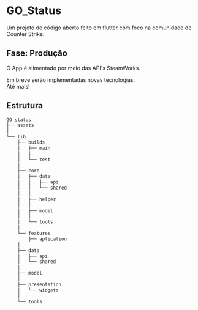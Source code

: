 # GO_Status

Um projeto de código aberto feito em flutter com foco na comunidade de Counter Strike.

## Fase: Produção

O App é alimentado por meio das API's SteamWorks.

Em breve seráo implementadas novas tecnologias. <br/>
Até mais!

## Estrutura

```bash
GO status  
├── assets  
│  
└── lib  
    ├── builds  
    │   ├── main  
    │   │  
    │   └── test  
    │   
    ├── core  
    │   ├── data  
    │   │   ├── api  
    │   │   └── shared  
    │   │  
    │   ├── helper
    │   │  
    │   ├── model  
    │   │  
    │   └── tools  
    │  
    └── features  
    	├── aplication  
	│  
	├── data  
	│   ├── api  
	│   └── shared  
	│  
	├── model  
	│  
	├── presentation  
	│   └── widgets  
	│  
	└── tools  
